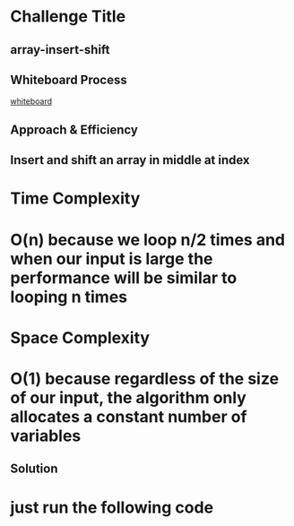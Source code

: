 # Challenge Title
## array-insert-shift

## Whiteboard Process

[whiteboard](./wh22.png)
## Approach & Efficiency
## Insert and shift an array in middle at index
# Time Complexity
# O(n) because we loop n/2 times and when our input is large the performance will be similar to looping n times

# Space Complexity
# O(1) because regardless of the size of our input, the algorithm only allocates a constant number of variables

## Solution
# just run the following code [](./inser.py)